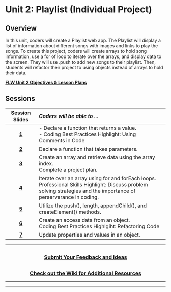 # Unit 2: Playlist (Individual Project)

## Overview

In this unit, coders will create a Playlist web app.  The Playlist will display a list of information about different songs with images and links to play the songs. To create this project, coders will create arrays to hold song information, use a for of loop to iterate over the arrays, and display data to the screen. They will use .push to add new songs to their playlist. Then, students will refactor their project to using objects instead of arrays to hold their data.

[**FLW Unit 2 Objectives & Lesson Plans**]()
## Sessions

|                                                                    Session Slides                                                                     | _Coders will be able to ..._                                |
| :-----------------------------------------------------------: |:-----|
|                     [**1**](https://docs.google.com/presentation/d/19CgCqSjJP6Wt4t9NFpeXOY8NUGOcvDsooY3Wm2SPNjc/edit#slide=id.g143a898e5ec_0_651)                     | - Declare a function that returns a value.</br> - Coding Best Practices Highlight: Using Comments in Code |
|                     [**2**](https://docs.google.com/presentation/d/1rfP67LxNncNqkR6BfnHC1EX2oh5IewygYZJfj66FqGU/edit#slide=id.g143ab54c58a_0_639)                     | Declare a function that takes parameters.      |
|                     [**3**](https://docs.google.com/presentation/d/1tcGziqBZJ3GT4zTvYWmWhSAtrdU4tDszlLP4jl-DIaU/edit#slide=id.g143b783a67c_1_639)                     | Create an array and retrieve data using the array index.</br>Complete a project plan.        |
|                     [**4**](https://docs.google.com/presentation/d/1x2Y4vfF5nlWE32dN5DRwJtUzUbLPV_7N5gnjzqkCEMw/edit#slide=id.g1453263ef45_0_639)                     | Iterate over an array using for and forEach loops.</br>Professional Skills Highlight: Discuss problem solving strategies and the importance of perserverance in coding.        |
|                     [**5**](https://docs.google.com/presentation/d/1EFtq-o5E7EsmpizaKe49dIt5hnHpBWV84-FNQ9LeZWg/edit#slide=id.g14b78fac8d9_0_683)                     | Utilize the push(), length, appendChild(), and createElement() methods.      |
|                     [**6**](https://docs.google.com/presentation/d/1vhyndCmyRTuxfd52hF4bEiBXsUMCBosdhKscAf6Huac/edit#slide=id.g14b6f5ee80d_0_2603)                     | Create an access data from an object.</br>Coding Best Practices Highlgiht: Refactoring Code       |
|                     [**7**](https://docs.google.com/presentation/d/16Z0NjXtXAMBujWj7pzx-IpBt-TMKrJkDTB_gaW8sW8o/edit#slide=id.g14ffbc98c79_0_1325)                     | Update properties and values in an object.       |

---
## <h3 align="center"><a href="https://docs.google.com/forms/d/e/1FAIpQLSeQPPd3u1y_vV9426DjRjgzQHrzsMAIbdsGCxEU5uRj3bTleQ/viewform?usp=sf_link">Submit Your Feedback and Ideas</a></h3>

## <h3 align="center"><a href="https://github.com/itscodenation/curriculum-22-23/wiki">Check out the Wiki for Additional Resources</a></h3>

---
---
